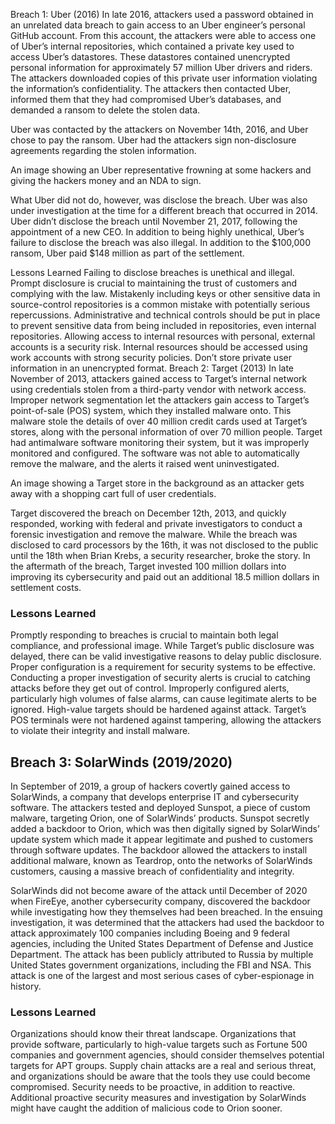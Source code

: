 Breach 1: Uber (2016)
In late 2016, attackers used a password obtained in an unrelated data breach to gain access to an Uber engineer’s personal GitHub account. From this account, the attackers were able to access one of Uber’s internal repositories, which contained a private key used to access Uber’s datastores. These datastores contained unencrypted personal information for approximately 57 million Uber drivers and riders. The attackers downloaded copies of this private user information violating the information’s confidentiality. The attackers then contacted Uber, informed them that they had compromised Uber’s databases, and demanded a ransom to delete the stolen data.

Uber was contacted by the attackers on November 14th, 2016, and Uber chose to pay the ransom. Uber had the attackers sign non-disclosure agreements regarding the stolen information.

An image showing an Uber representative frowning at some hackers and giving the hackers money and an NDA to sign.

What Uber did not do, however, was disclose the breach. Uber was also under investigation at the time for a different breach that occurred in 2014. Uber didn’t disclose the breach until November 21, 2017, following the appointment of a new CEO. In addition to being highly unethical, Uber’s failure to disclose the breach was also illegal. In addition to the $100,000 ransom, Uber paid $148 million as part of the settlement.

Lessons Learned
Failing to disclose breaches is unethical and illegal. Prompt disclosure is crucial to maintaining the trust of customers and complying with the law.
Mistakenly including keys or other sensitive data in source-control repositories is a common mistake with potentially serious repercussions. Administrative and technical controls should be put in place to prevent sensitive data from being included in repositories, even internal repositories.
Allowing access to internal resources with personal, external accounts is a security risk. Internal resources should be accessed using work accounts with strong security policies.
Don’t store private user information in an unencrypted format.
Breach 2: Target (2013)
In late November of 2013, attackers gained access to Target’s internal network using credentials stolen from a third-party vendor with network access. Improper network segmentation let the attackers gain access to Target’s point-of-sale (POS) system, which they installed malware onto. This malware stole the details of over 40 million credit cards used at Target’s stores, along with the personal information of over 70 million people. Target had antimalware software monitoring their system, but it was improperly monitored and configured. The software was not able to automatically remove the malware, and the alerts it raised went uninvestigated.

An image showing a Target store in the background as an attacker gets away with a shopping cart full of user credentials.

Target discovered the breach on December 12th, 2013, and quickly responded, working with federal and private investigators to conduct a forensic investigation and remove the malware. While the breach was disclosed to card processors by the 16th, it was not disclosed to the public until the 18th when Brian Krebs, a security researcher, broke the story. In the aftermath of the breach, Target invested 100 million dollars into improving its cybersecurity and paid out an additional 18.5 million dollars in settlement costs.

### Lessons Learned
Promptly responding to breaches is crucial to maintain both legal compliance, and professional image. While Target’s public disclosure was delayed, there can be valid investigative reasons to delay public disclosure.
Proper configuration is a requirement for security systems to be effective.
Conducting a proper investigation of security alerts is crucial to catching attacks before they get out of control. Improperly configured alerts, particularly high volumes of false alarms, can cause legitimate alerts to be ignored.
High-value targets should be hardened against attack. Target’s POS terminals were not hardened against tampering, allowing the attackers to violate their integrity and install malware.
## Breach 3: SolarWinds (2019/2020)
In September of 2019, a group of hackers covertly gained access to SolarWinds, a company that develops enterprise IT and cybersecurity software. The attackers tested and deployed Sunspot, a piece of custom malware, targeting Orion, one of SolarWinds’ products. Sunspot secretly added a backdoor to Orion, which was then digitally signed by SolarWinds’ update system which made it appear legitimate and pushed to customers through software updates. The backdoor allowed the attackers to install additional malware, known as Teardrop, onto the networks of SolarWinds customers, causing a massive breach of confidentiality and integrity.

SolarWinds did not become aware of the attack until December of 2020 when FireEye, another cybersecurity company, discovered the backdoor while investigating how they themselves had been breached. In the ensuing investigation, it was determined that the attackers had used the backdoor to attack approximately 100 companies including Boeing and 9 federal agencies, including the United States Department of Defense and Justice Department. The attack has been publicly attributed to Russia by multiple United States government organizations, including the FBI and NSA. This attack is one of the largest and most serious cases of cyber-espionage in history.

### Lessons Learned
Organizations should know their threat landscape. Organizations that provide software, particularly to high-value targets such as Fortune 500 companies and government agencies, should consider themselves potential targets for APT groups.
Supply chain attacks are a real and serious threat, and organizations should be aware that the tools they use could become compromised.
Security needs to be proactive, in addition to reactive. Additional proactive security measures and investigation by SolarWinds might have caught the addition of malicious code to Orion sooner.